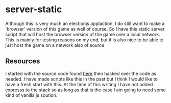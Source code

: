 # server-static

Although this is very much an electionjs applaction, I do still want to make a 'browser' version of this game as well of course. So I have this static server script that will host the browser version of the game over a local network. This is mainly for testing reasons on my end, but it is also nice to be able to just host the game on a network also of source


## Resources

I started with the source code found [here](https://gist.github.com/anukulSingh/88e20175cf37151773fbbbb194fb460f) then hacked over the code as needed. I have made scripts like this in the past but I think I would like to have a fresh start with this. At the time of this writing I have not added expresss to the stack so as long as that is the case I am going to need some kind of vanilla js soution.